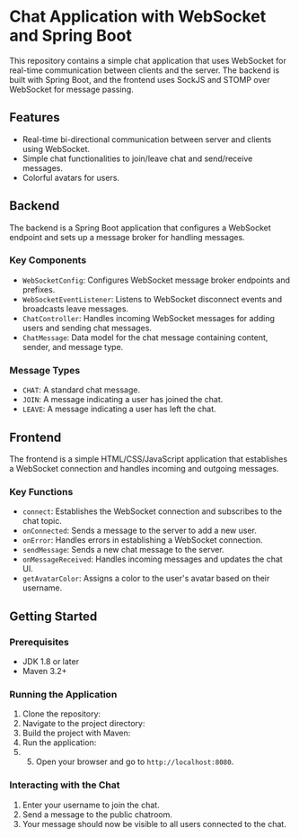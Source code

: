 # Chat Application with WebSocket and Spring Boot

This repository contains a simple chat application that uses WebSocket for real-time communication between clients and the server. The backend is built with Spring Boot, and the frontend uses SockJS and STOMP over WebSocket for message passing.

## Features

- Real-time bi-directional communication between server and clients using WebSocket.
- Simple chat functionalities to join/leave chat and send/receive messages.
- Colorful avatars for users.

## Backend

The backend is a Spring Boot application that configures a WebSocket endpoint and sets up a message broker for handling messages.

### Key Components

- `WebSocketConfig`: Configures WebSocket message broker endpoints and prefixes.
- `WebSocketEventListener`: Listens to WebSocket disconnect events and broadcasts leave messages.
- `ChatController`: Handles incoming WebSocket messages for adding users and sending chat messages.
- `ChatMessage`: Data model for the chat message containing content, sender, and message type.

### Message Types

- `CHAT`: A standard chat message.
- `JOIN`: A message indicating a user has joined the chat.
- `LEAVE`: A message indicating a user has left the chat.

## Frontend

The frontend is a simple HTML/CSS/JavaScript application that establishes a WebSocket connection and handles incoming and outgoing messages.

### Key Functions

- `connect`: Establishes the WebSocket connection and subscribes to the chat topic.
- `onConnected`: Sends a message to the server to add a new user.
- `onError`: Handles errors in establishing a WebSocket connection.
- `sendMessage`: Sends a new chat message to the server.
- `onMessageReceived`: Handles incoming messages and updates the chat UI.
- `getAvatarColor`: Assigns a color to the user's avatar based on their username.

## Getting Started

### Prerequisites

- JDK 1.8 or later
- Maven 3.2+

### Running the Application

1. Clone the repository:
2.  Navigate to the project directory:
3. Build the project with Maven:
4. Run the application:
5. 5. Open your browser and go to `http://localhost:8080`.

### Interacting with the Chat

1. Enter your username to join the chat.
2. Send a message to the public chatroom.
3. Your message should now be visible to all users connected to the chat.